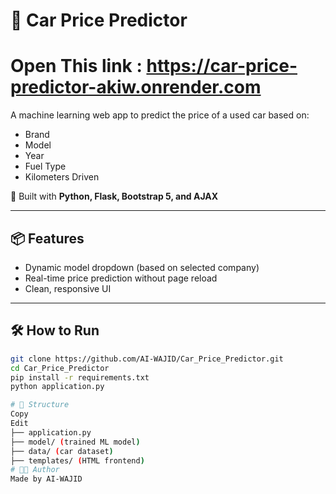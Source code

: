 # 🚗 Car Price Predictor

# Open This link : https://car-price-predictor-akiw.onrender.com

A machine learning web app to predict the price of a used car based on:
- Brand
- Model
- Year
- Fuel Type
- Kilometers Driven

🔧 Built with **Python, Flask, Bootstrap 5, and AJAX**

---

## 📦 Features

- Dynamic model dropdown (based on selected company)
- Real-time price prediction without page reload
- Clean, responsive UI

---

## 🛠 How to Run

```bash
git clone https://github.com/AI-WAJID/Car_Price_Predictor.git
cd Car_Price_Predictor
pip install -r requirements.txt
python application.py

# 📁 Structure
Copy
Edit
├── application.py
├── model/ (trained ML model)
├── data/ (car dataset)
├── templates/ (HTML frontend)
# 👨‍💻 Author
Made by AI-WAJID
